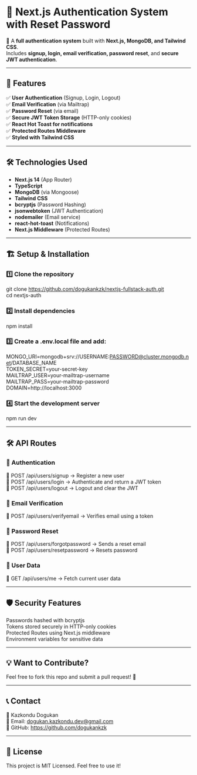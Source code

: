 # 🔐 Next.js Authentication System with Reset Password

🚀 A **full authentication system** built with **Next.js, MongoDB, and Tailwind CSS**.  
Includes **signup, login, email verification, password reset**, and **secure JWT authentication**.

---

## 🌟 Features

✅ **User Authentication** (Signup, Login, Logout)  
✅ **Email Verification** (via Mailtrap)  
✅ **Password Reset** (via email)  
✅ **Secure JWT Token Storage** (HTTP-only cookies)  
✅ **React Hot Toast for notifications**  
✅ **Protected Routes Middleware**  
✅ **Styled with Tailwind CSS**  

---

## 🛠️ **Technologies Used**
- **Next.js 14** (App Router)
- **TypeScript**
- **MongoDB** (via Mongoose)
- **Tailwind CSS**
- **bcryptjs** (Password Hashing)
- **jsonwebtoken** (JWT Authentication)
- **nodemailer** (Email service)
- **react-hot-toast** (Notifications)
- **Next.js Middleware** (Protected Routes)

---

## 🏗️ **Setup & Installation**
### 1️⃣ Clone the repository  

git clone https://github.com/dogukankzk/nextjs-fullstack-auth.git  
cd nextjs-auth

### 2️⃣ Install dependencies  
npm install


### 3️⃣ Create a .env.local file and add:

MONGO_URI=mongodb+srv://USERNAME:PASSWORD@cluster.mongodb.net/DATABASE_NAME  
TOKEN_SECRET=your-secret-key  
MAILTRAP_USER=your-mailtrap-username  
MAILTRAP_PASS=your-mailtrap-password  
DOMAIN=http://localhost:3000  

### 4️⃣ Start the development server    
npm run dev

---

## 🛠️ API Routes  
### 📌 Authentication  
🔹 POST /api/users/signup → Register a new user  
🔹 POST /api/users/login → Authenticate and return a JWT token  
🔹 POST /api/users/logout → Logout and clear the JWT  

### 📌 Email Verification   
🔹 POST /api/users/verifyemail → Verifies email using a token  

### 📌 Password Reset  
🔹 POST /api/users/forgotpassword → Sends a reset email  
🔹 POST /api/users/resetpassword → Resets password  

### 📌 User Data  
🔹 GET /api/users/me → Fetch current user data  

---

## 🛡️ Security Features  
Passwords hashed with bcryptjs  
Tokens stored securely in HTTP-only cookies  
Protected Routes using Next.js middleware  
Environment variables for sensitive data  

---

## 💡 Want to Contribute?  
Feel free to fork this repo and submit a pull request! 🚀  

---

## 📞 Contact  
👤 Kazkondu Dogukan  
📧 Email: dogukan.kazkondu.dev@gmail.com  
🔗 GitHub: https://github.com/dogukankzk  

---

## 📜 License  
This project is MIT Licensed. Feel free to use it!  

